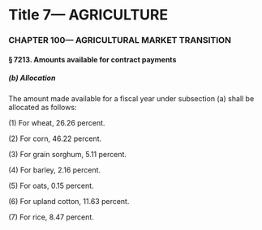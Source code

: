 
# Title 7— AGRICULTURE
### CHAPTER 100— AGRICULTURAL MARKET TRANSITION
#### § 7213. Amounts available for contract payments
##### (b) Allocation

The amount made available for a fiscal year under subsection (a) shall be allocated as follows:

(1) For wheat, 26.26 percent.

(2) For corn, 46.22 percent.

(3) For grain sorghum, 5.11 percent.

(4) For barley, 2.16 percent.

(5) For oats, 0.15 percent.

(6) For upland cotton, 11.63 percent.

(7) For rice, 8.47 percent.
